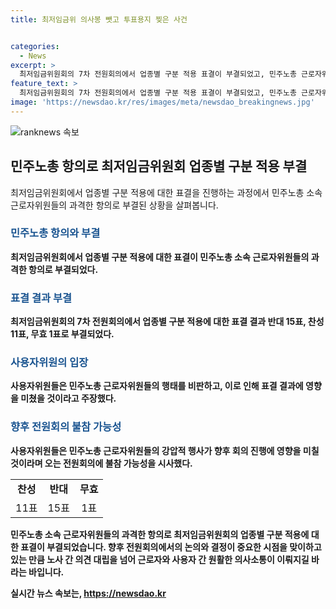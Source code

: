 ```yaml
---
title: 최저임금위 의사봉 뺏고 투표용지 찢은 사건


categories:
  - News
excerpt: >
  최저임금위원회의 7차 전원회의에서 업종별 구분 적용 표결이 부결되었고, 민주노총 근로자위원들의 과격한 항의가 발생했다. 사용자위원들은 민주노총의 강압적 행사가 표결 결과에 영향을 미쳤다고 주장하며 이에 대해 강력히 비판했다. 회의는 업종별 구분 적용 결정을 이어가지 못하고 부결됐으며, 향후 회의에 대한 불참 가능성까지 시사되었다. 이로 인해 본격적인 수준 논의는 이뤄지지 못했다.
feature_text: >
  최저임금위원회의 7차 전원회의에서 업종별 구분 적용 표결이 부결되었고, 민주노총 근로자위원들의 과격한 항의가 발생했다. 사용자위원들은 민주노총의 강압적 행사가 표결 결과에 영향을 미쳤다고 주장하며 이에 대해 강력히 비판했다. 회의는 업종별 구분 적용 결정을 이어가지 못하고 부결됐으며, 향후 회의에 대한 불참 가능성까지 시사되었다. 이로 인해 본격적인 수준 논의는 이뤄지지 못했다.
image: 'https://newsdao.kr/res/images/meta/newsdao_breakingnews.jpg'
---
```


<p><img src="https://newsdao.kr/res/images/meta/newsdao_breakingnews.jpg" alt="ranknews 속보" /></p>

<h2 data-ke-size="size26">민주노총 항의로 최저임금위원회 업종별 구분 적용 부결</h2>

<p data-ke-size="size16">최저임금위원회에서 업종별 구분 적용에 대한 표결을 진행하는 과정에서 민주노총 소속 근로자위원들의 과격한 항의로 부결된 상황을 살펴봅니다. </p>

<h3><b><span style="color: #1a5490;">민주노총 항의와 부결</span><b></h3>

<p data-ke-size="size16">최저임금위원회에서 업종별 구분 적용에 대한 표결이 민주노총 소속 근로자위원들의 과격한 항의로 부결되었다.</p>

<h3><b><span style="color: #1a5490;">표결 결과 부결</span><b></h3>

<p data-ke-size="size16">최저임금위원회의 7차 전원회의에서 업종별 구분 적용에 대한 표결 결과 반대 15표, 찬성 11표, 무효 1표로 부결되었다.</p>

<h3><b><span style="color: #1a5490;">사용자위원의 입장</span><b></h3>

<p data-ke-size="size16">사용자위원들은 민주노총 근로자위원들의 행태를 비판하고, 이로 인해 표결 결과에 영향을 미쳤을 것이라고 주장했다.</p>

<h3><b><span style="color: #1a5490;">향후 전원회의 불참 가능성</span><b></h3>

<p data-ke-size="size16">사용자위원들은 민주노총 근로자위원들의 강압적 행사가 향후 회의 진행에 영향을 미칠 것이라며 오는 전원회의에 불참 가능성을 시사했다.</p>

<table>
    <tr>
        <td style="text-align: center; height: 17px;"><b>찬성</b></td>
        <td style="text-align: center; height: 17px;"><b>반대</b></td>
        <td style="text-align: center; height: 17px;"><b>무효</b></td>
    </tr>
    <tr>
        <td style="text-align: center; height: 17px;">11표</td>
        <td style="text-align: center; height: 17px;">15표</td>
        <td style="text-align: center; height: 17px;">1표</td>
    </tr>
</table>

<p data-ke-size="size16">민주노총 소속 근로자위원들의 과격한 항의로 최저임금위원회의 업종별 구분 적용에 대한 표결이 부결되었습니다. 향후 전원회의에서의 논의와 결정이 중요한 시점을 맞이하고 있는 만큼 노사 간 의견 대립을 넘어 근로자와 사용자 간 원활한 의사소통이 이뤄지길 바라는 바입니다.</p>
실시간 뉴스 속보는, <a href="https://newsdao.kr" rel="dofollow">https://newsdao.kr</a>


